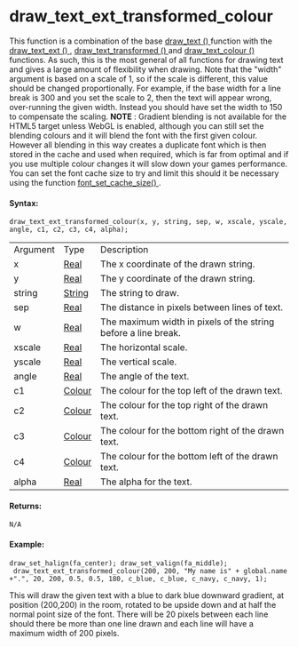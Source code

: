 # draw_text_ext_transformed_colour

This function is a combination of the base [ draw_text ()
](draw_text) function with the [ draw_text_ext ()
](draw_text_ext) , [ draw_text_transformed ()
](draw_text_transformed) and [ draw_text_colour ()
](draw_text_colour) functions. As such, this is the most general of
all functions for drawing text and gives a large amount of flexibility
when drawing. Note that the "width" argument is based on a scale of 1,
so if the scale is different, this value should be changed
proportionally. For example, if the base width for a line break is 300
and you set the scale to 2, then the text will appear wrong,
over-running the given width. Instead you should have set the width to
150 to compensate the scaling. **NOTE** : Gradient blending is not
available for the HTML5 target unless WebGL is enabled, although you can
still set the blending colours and it will blend the font with the first
given colour. However all blending in this way creates a duplicate font
which is then stored in the cache and used when required, which is far
from optimal and if you use multiple colour changes it will slow down
your games performance. You can set the font cache size to try and limit
this should it be necessary using the function [ font_set_cache_size()
](../../Asset_Management/Fonts/font_set_cache_size) .

#### Syntax:

``` gml
draw_text_ext_transformed_colour(x, y, string, sep, w, xscale, yscale, angle, c1, c2, c3, c4, alpha);
```

|          |                                                                                                           |                                                                |
|----------|-----------------------------------------------------------------------------------------------------------|----------------------------------------------------------------|
| Argument | Type                                                                                                      | Description                                                    |
| x        |  [Real](../../../../../GameMaker_Language/GML_Overview/Data_Types)                                    | The x coordinate of the drawn string.                          |
| y        |  [Real](../../../../../GameMaker_Language/GML_Overview/Data_Types)                                    | The y coordinate of the drawn string.                          |
| string   |  [String](../../../../../GameMaker_Language/GML_Overview/Data_Types)                                  | The string to draw.                                            |
| sep      |  [Real](../../../../../GameMaker_Language/GML_Overview/Data_Types)                                    | The distance in pixels between lines of text.                  |
| w        |  [Real](../../../../../GameMaker_Language/GML_Overview/Data_Types)                                    | The maximum width in pixels of the string before a line break. |
| xscale   |  [Real](../../../../../GameMaker_Language/GML_Overview/Data_Types)                                    | The horizontal scale.                                          |
| yscale   |  [Real](../../../../../GameMaker_Language/GML_Overview/Data_Types)                                    | The vertical scale.                                            |
| angle    |  [Real](../../../../../GameMaker_Language/GML_Overview/Data_Types)                                    | The angle of the text.                                         |
| c1       |  [Colour](../../../../../GameMaker_Language/GML_Reference/Drawing/Colour_And_Alpha/Colour_And_Alpha)  | The colour for the top left of the drawn text.                 |
| c2       |  [Colour](../../../../../GameMaker_Language/GML_Reference/Drawing/Colour_And_Alpha/Colour_And_Alpha)  | The colour for the top right of the drawn text.                |
| c3       |  [Colour](../../../../../GameMaker_Language/GML_Reference/Drawing/Colour_And_Alpha/Colour_And_Alpha)  | The colour for the bottom right of the drawn text.             |
| c4       |  [Colour](../../../../../GameMaker_Language/GML_Reference/Drawing/Colour_And_Alpha/Colour_And_Alpha)  | The colour for the bottom left of the drawn text.              |
| alpha    |  [Real](../../../../../GameMaker_Language/GML_Overview/Data_Types)                                    | The alpha for the text.                                        |

#### Returns:

``` gml
N/A
```

#### Example:

``` gml
draw_set_halign(fa_center); draw_set_valign(fa_middle);
 draw_text_ext_transformed_colour(200, 200, "My name is" + global.name +".", 20, 200, 0.5, 0.5, 180, c_blue, c_blue, c_navy, c_navy, 1);
```

This will draw the given text with a blue to dark blue downward
gradient, at position (200,200) in the room, rotated to be upside down
and at half the normal point size of the font. There will be 20 pixels
between each line should there be more than one line drawn and each line
will have a maximum width of 200 pixels.
